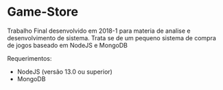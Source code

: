 # Game-Store

Trabalho Final desenvolvido em 2018-1 para materia de analise e desenvolvimento de sistema. Trata se de um pequeno sistema de compra de jogos baseado em NodeJS e MongoDB

Requerimentos:

- NodeJS (versão 13.0 ou superior)
- MongoDB
